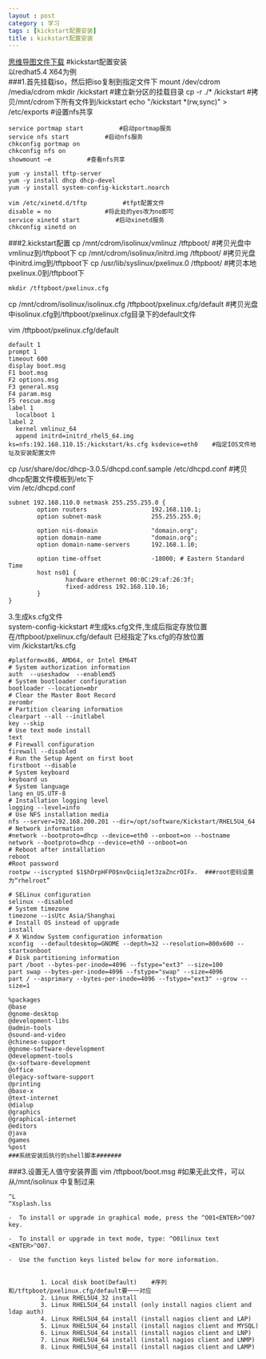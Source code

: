 ```yaml
---
layout : post
category : 学习
tags : [kickstart配置安装]
title : kickstart配置安装
---
```

[思维导图文件下载](#) 
#kickstart配置安装   
以redhat5.4 X64为例  
###1.首先挂载iso，然后把iso复制到指定文件下
    mount /dev/cdrom /media/cdrom
    mkdir /kickstart          #建立新分区的挂载目录
    cp -r ./* /kickstart          #拷贝/mnt/cdrom下所有文件到/kickstart
    echo "/kickstart  *(rw,sync)" > /etc/exports     #设置nfs共享
    
    service portmap start          #启动portmap服务
    service nfs start          #启动nfs服务
    chkconfig portmap on
    chkconfig nfs on
    showmount –e          #查看nfs共享
    
    yum -y install tftp-server
    yum -y install dhcp dhcp-devel
    yum -y install system-config-kickstart.noarch
    
    vim /etc/xinetd.d/tftp          #tfpt配置文件
    disable = no               #将此处的yes改为no即可
    service xinetd start          #启动xinetd服务
    chkconfig xinetd on

###2.kickstart配置
    cp /mnt/cdrom/isolinux/vmlinuz /tftpboot/     #拷贝光盘中vmlinuz到/tftpboot下
    cp /mnt/cdrom/isolinux/initrd.img /tftpboot/     #拷贝光盘中initrd.img到/tftpboot下
    cp /usr/lib/syslinux/pxelinux.0 /tftpboot/     #拷贝本地pxelinux.0到/tftpboot下
    
    mkdir /tftpboot/pxelinux.cfg
cp /mnt/cdrom/isolinux/isolinux.cfg /tftpboot/pxelinux.cfg/default    #拷贝光盘中isolinux.cfg到/tftpboot/pxelinux.cfg目录下的default文件  

vim /tftpboot/pxelinux.cfg/default

    default 1
    prompt 1
    timeout 600
    display boot.msg
    F1 boot.msg
    F2 options.msg
    F3 general.msg
    F4 param.msg
    F5 rescue.msg
    label 1
      localboot 1
    label 2
      kernel vmlinuz_64
      append initrd=initrd_rhel5_64.img ks=nfs:192.168.110.15:/kickstart/ks.cfg ksdevice=eth0    #指定IOS文件地址及安装配置文件

cp /usr/share/doc/dhcp-3.0.5/dhcpd.conf.sample /etc/dhcpd.conf       #拷贝dhcp配置文件模板到/etc下  
vim /etc/dhcpd.conf  

    subnet 192.168.110.0 netmask 255.255.255.0 {
            option routers                  192.168.110.1;
            option subnet-mask              255.255.255.0;
    
            option nis-domain               "domain.org";
            option domain-name              "domain.org";
            option domain-name-servers      192.168.1.10;
    
            option time-offset              -18000; # Eastern Standard Time
            host ns01 {
                    hardware ethernet 00:0C:29:af:26:3f;
                    fixed-address 192.168.110.16;
            }
    }

3.生成ks.cfg文件  
system-config-kickstart          #生成ks.cfg文件,生成后指定存放位置   
在/tftpboot/pxelinux.cfg/default 已经指定了ks.cfg的存放位置  
vim  /kickstart/ks.cfg  


    #platform=x86, AMD64, or Intel EM64T
    # System authorization information
    auth  --useshadow  --enablemd5
    # System bootloader configuration
    bootloader --location=mbr
    # Clear the Master Boot Record
    zerombr
    # Partition clearing information
    clearpart --all --initlabel
    key --skip
    # Use text mode install
    text
    # Firewall configuration
    firewall --disabled
    # Run the Setup Agent on first boot
    firstboot --disable
    # System keyboard
    keyboard us
    # System language
    lang en_US.UTF-8
    # Installation logging level
    logging --level=info
    # Use NFS installation media
    nfs --server=192.168.200.201 --dir=/opt/software/Kickstart/RHEL5U4_64
    # Network information
    #network --bootproto=dhcp --device=eth0 --onboot=on --hostname
    network --bootproto=dhcp --device=eth0 --onboot=on
    # Reboot after installation
    reboot
    #Root password
    rootpw --iscrypted $1$hDrpHFPO$nvQciiqJet3zaZncrOIFx.  ###root密码设置为“rhelroot”
    
    # SELinux configuration
    selinux --disabled
    # System timezone
    timezone --isUtc Asia/Shanghai
    # Install OS instead of upgrade
    install
    # X Window System configuration information
    xconfig  --defaultdesktop=GNOME --depth=32 --resolution=800x600 --startxonboot
    # Disk partitioning information
    part /boot --bytes-per-inode=4096 --fstype="ext3" --size=100
    part swap --bytes-per-inode=4096 --fstype="swap" --size=4096
    part / --asprimary --bytes-per-inode=4096 --fstype="ext3" --grow --size=1
    
    %packages
    @base
    @gnome-desktop
    @development-libs
    @admin-tools
    @sound-and-video
    @chinese-support
    @gnome-software-development
    @development-tools
    @x-software-development
    @office
    @legacy-software-support
    @printing
    @base-x
    @text-internet
    @dialup
    @graphics
    @graphical-internet
    @editors
    @java
    @games
    %post
    ###系统安装后执行的shell脚本#######
    
###3.设置无人值守安装界面
vim /tftpboot/boot.msg   #如果无此文件，可以从/mnt/isolinux 中复制过来


    ^L
    ^Xsplash.lss
    
    -  To install or upgrade in graphical mode, press the ^O01<ENTER>^O07 key.
    
    -  To install or upgrade in text mode, type: ^O01linux text <ENTER>^O07.
    
    -  Use the function keys listed below for more information.
    
    
             1. Local disk boot(Default)    #序列和/tftpboot/pxelinux.cfg/default要一一对应
             2. Linux RHEL5U4_32 install
             3. Linux RHEL5U4_64 install (only install nagios client and ldap auth)
             4. Linux RHEL5U4_64 install (install nagios client and LAP)
             5. Linux RHEL5U4_64 install (install nagios client and MYSQL)
             6. Linux RHEL5U4_64 install (install nagios client and LNP)
             7. Linux RHEL5U4_64 install (install nagios client and LNMP)
             8. Linux RHEL5U4_64 install (install nagios client and LAMP)

    

